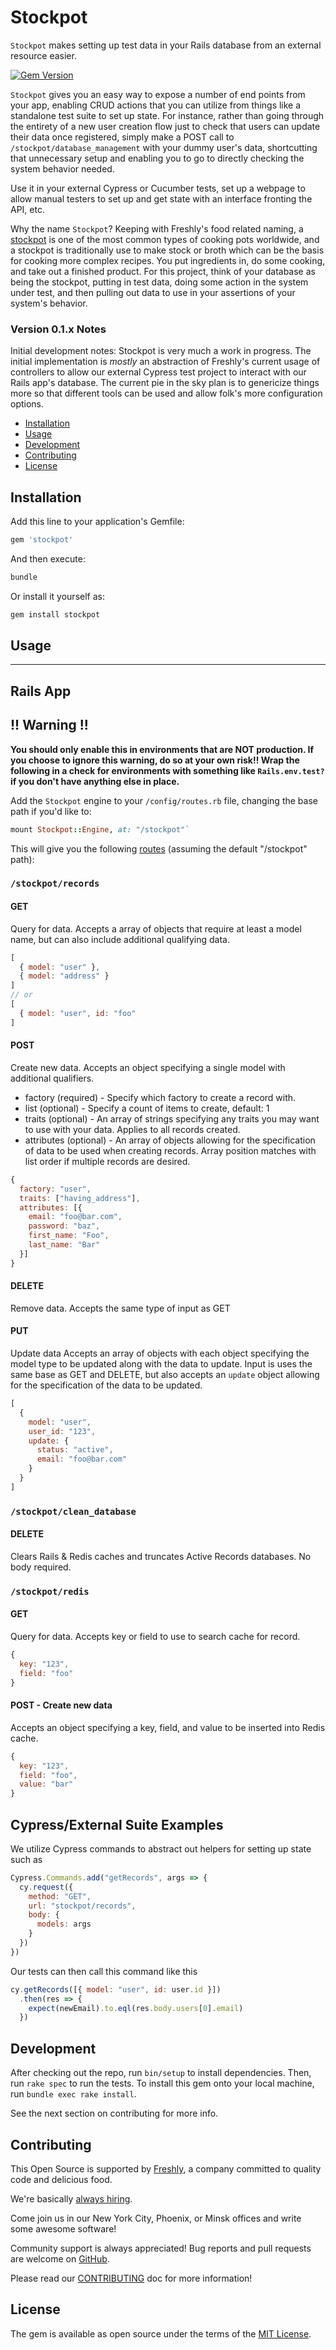 # Stockpot

`Stockpot` makes setting up test data in your Rails database from an external resource easier.

[![Gem Version](https://badge.fury.io/rb/stockpot.svg)](https://badge.fury.io/rb/stockpot)
<!-- [![Build Status](https://semaphoreci.com/api/v1/freshly/stockpot/branches/master/badge.svg)](https://semaphoreci.com/freshly/stockpot)
[![Maintainability](TODO)](https://codeclimate.com/github/Freshly/stockpot/maintainability)
[![Test Coverage](TODO)](https://codeclimate.com/github/Freshly/stockpot/test_coverage) -->

`Stockpot` gives you an easy way to expose a number of end points from your app, enabling CRUD actions that you can utilize from things like a standalone test suite to set up state. For instance, rather than going through the entirety of a new user creation flow just to check that users can update their data once registered, simply make a POST call to `/stockpot/database_management` with your dummy user's data, shortcutting that unnecessary setup and enabling you to go to directly checking the system behavior needed.

Use it in your external Cypress or Cucumber tests, set up a webpage to allow manual testers to set up and get state with an interface fronting the API, etc.

Why the name `Stockpot`? Keeping with Freshly's food related naming, a [stockpot](https://en.wikipedia.org/wiki/Stock_pot) is one of the most common types of cooking pots worldwide, and a stockpot is traditionally use to make stock or broth which can be the basis for cooking more complex recipes. You put ingredients in, do some cooking, and take out a finished product. For this project, think of your database as being the stockpot, putting in test data, doing some action in the system under test, and then pulling out data to use in your assertions of your system's behavior.

### Version 0.1.x Notes

Initial development notes: Stockpot is very much a work in progress. The initial implementation is _mostly_ an abstraction of Freshly's current usage of controllers to allow our external Cypress test project to interact with our Rails app's database. The current pie in the sky plan is to genericize things more so that different tools can be used and allow folk's more configuration options.

* [Installation](#installation)
* [Usage](#usage)
* [Development](#development)
* [Contributing](#contributing)
* [License](#license)

## Installation

Add this line to your application's Gemfile:

```ruby
gem 'stockpot'
```

And then execute:

```bash
bundle
```

Or install it yourself as:

```bash
gem install stockpot
```

## Usage
---

## Rails App

## !! Warning !!

**You should only enable this in environments that are **NOT** production. If you choose to ignore this warning, do so at your own risk!! Wrap the following in a check for environments with something like `Rails.env.test?` if you don't have anything else in place.**

Add the `Stockpot` engine to your `/config/routes.rb` file, changing the base path if you'd like to:

```ruby
mount Stockpot::Engine, at: "/stockpot"`
```

This will give you the following [routes](/config/routes.rb) (assuming the default "/stockpot" path):

### `/stockpot/records`

#### GET

Query for data. Accepts a array of objects that require at least a model name, but can also include additional qualifying data.

```javascript
[
  { model: "user" },
  { model: "address" }
]
// or
[
  { model: "user", id: "foo"
]
```

#### POST

Create new data. Accepts an object specifying a single model with additional qualifiers.

* factory (required) - Specify which factory to create a record with.
* list (optional) - Specify a count of items to create, default: 1
* traits (optional) - An array of strings specifying any traits you may want to use with your data. Applies to all records created.
* attributes (optional) - An array of objects allowing for the specification of data to be used when creating records. Array position matches with list order if multiple records are desired.

```javascript
{
  factory: "user",
  traits: ["having_address"],
  attributes: [{
    email: "foo@bar.com",
    password: "baz",
    first_name: "Foo",
    last_name: "Bar"
  }]
}
```

#### DELETE

Remove data. Accepts the same type of input as GET

#### PUT

Update data Accepts an array of objects with each object specifying the model type to be updated along with the data to update. Input is uses the same base as GET and DELETE, but also accepts an `update` object allowing for the specification of the data to be updated.

```javascript
[
  {
    model: "user",
    user_id: "123",
    update: {
      status: "active",
      email: "foo@bar.com"
    }
  }
]
```

### `/stockpot/clean_database`

#### DELETE

Clears Rails & Redis caches and truncates Active Records databases. No body required.

### `/stockpot/redis`

#### GET
  
Query for data. Accepts key or field to use to search cache for record.

```javascript
{
  key: "123",
  field: "foo"
}
```

#### POST - Create new data

Accepts an object specifying a key, field, and value to be inserted into Redis cache.

```javascript
{
  key: "123",
  field: "foo",
  value: "bar"
}
```

## Cypress/External Suite Examples

We utilize Cypress commands to abstract out helpers for setting up state such as

```javascript
Cypress.Commands.add("getRecords", args => {
  cy.request({
    method: "GET",
    url: "stockpot/records",
    body: {
      models: args
    }
  })
})
```

Our tests can then call this command like this
  
```javascript
cy.getRecords([{ model: "user", id: user.id }])
  .then(res => {
    expect(newEmail).to.eql(res.body.users[0].email)
  })
```

## Development

After checking out the repo, run `bin/setup` to install dependencies. Then, run `rake spec` to run the tests. To install this gem onto your local machine, run `bundle exec rake install`.

See the next section on contributing for more info.

## Contributing

This Open Source is supported by [Freshly](https://freshly.com), a company committed to quality code and delicious food.

We're basically [always hiring](https://jobs.lever.co/freshly).

Come join us in our New York City, Phoenix, or Minsk offices and write some awesome software!

Community support is always appreciated! Bug reports and pull requests are welcome on [GitHub](https://github.com/Freshly/stockpot).

Please read our [CONTRIBUTING](CONTRIBUTING.md) doc for more information!

## License

The gem is available as open source under the terms of the [MIT License](https://opensource.org/licenses/MIT).
